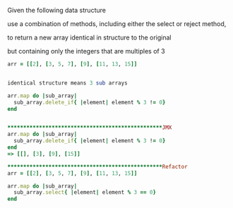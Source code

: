 Given the following data structure

use a combination of methods, including either the select or reject method, 

to return a new array identical in structure to the original

but containing only the integers that are multiples of 3

```ruby
arr = [[2], [3, 5, 7], [9], [11, 13, 15]]


identical structure means 3 sub arrays 

arr.map do |sub_array| 
  sub_array.delete_if{ |element| element % 3 != 0}
end


*************************************************JMX
arr.map do |sub_array| 
  sub_array.delete_if{ |element| element % 3 != 0}  
end  
=> [[], [3], [9], [15]]

*************************************************Refactor
arr = [[2], [3, 5, 7], [9], [11, 13, 15]]

arr.map do |sub_array| 
  sub_array.select{ |element| element % 3 == 0}  
end  









